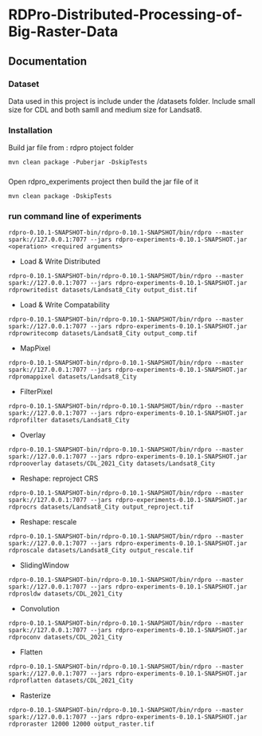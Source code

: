 # RDPro-Distributed-Processing-of-Big-Raster-Data


## Documentation
### Dataset
Data used in this project is include under the /datasets folder.
Include small size for CDL and both samll and medium size for Landsat8.

### Installation
Build jar file from : rdpro ptoject folder
```shell
mvn clean package -Puberjar -DskipTests
```
### 
Open rdpro_experiments project then build the jar file of it
```shell
mvn clean package -DskipTests
```
### run command line of experiments
```shell
rdpro-0.10.1-SNAPSHOT-bin/rdpro-0.10.1-SNAPSHOT/bin/rdpro --master spark://127.0.0.1:7077 --jars rdpro-experiments-0.10.1-SNAPSHOT.jar <operation> <required arguments>
```
- Load & Write Distributed
```shell
rdpro-0.10.1-SNAPSHOT-bin/rdpro-0.10.1-SNAPSHOT/bin/rdpro --master spark://127.0.0.1:7077 --jars rdpro-experiments-0.10.1-SNAPSHOT.jar rdprowritedist datasets/Landsat8_City output_dist.tif
```

- Load & Write Compatability
```shell
rdpro-0.10.1-SNAPSHOT-bin/rdpro-0.10.1-SNAPSHOT/bin/rdpro --master spark://127.0.0.1:7077 --jars rdpro-experiments-0.10.1-SNAPSHOT.jar rdprowritecomp datasets/Landsat8_City output_comp.tif
```

- MapPixel
```shell
rdpro-0.10.1-SNAPSHOT-bin/rdpro-0.10.1-SNAPSHOT/bin/rdpro --master spark://127.0.0.1:7077 --jars rdpro-experiments-0.10.1-SNAPSHOT.jar rdpromappixel datasets/Landsat8_City
```

- FilterPixel
```shell
rdpro-0.10.1-SNAPSHOT-bin/rdpro-0.10.1-SNAPSHOT/bin/rdpro --master spark://127.0.0.1:7077 --jars rdpro-experiments-0.10.1-SNAPSHOT.jar rdprofilter datasets/Landsat8_City
```

- Overlay
```shell
rdpro-0.10.1-SNAPSHOT-bin/rdpro-0.10.1-SNAPSHOT/bin/rdpro --master spark://127.0.0.1:7077 --jars rdpro-experiments-0.10.1-SNAPSHOT.jar rdprooverlay datasets/CDL_2021_City datasets/Landsat8_City
```

- Reshape: reproject CRS
```shell
rdpro-0.10.1-SNAPSHOT-bin/rdpro-0.10.1-SNAPSHOT/bin/rdpro --master spark://127.0.0.1:7077 --jars rdpro-experiments-0.10.1-SNAPSHOT.jar rdprocrs datasets/Landsat8_City output_reproject.tif
```

- Reshape: rescale
```shell
rdpro-0.10.1-SNAPSHOT-bin/rdpro-0.10.1-SNAPSHOT/bin/rdpro --master spark://127.0.0.1:7077 --jars rdpro-experiments-0.10.1-SNAPSHOT.jar rdproscale datasets/Landsat8_City output_rescale.tif
```

- SlidingWindow
```shell
rdpro-0.10.1-SNAPSHOT-bin/rdpro-0.10.1-SNAPSHOT/bin/rdpro --master spark://127.0.0.1:7077 --jars rdpro-experiments-0.10.1-SNAPSHOT.jar rdprosldw datasets/CDL_2021_City
```

- Convolution
```shell
rdpro-0.10.1-SNAPSHOT-bin/rdpro-0.10.1-SNAPSHOT/bin/rdpro --master spark://127.0.0.1:7077 --jars rdpro-experiments-0.10.1-SNAPSHOT.jar rdproconv datasets/CDL_2021_City
```

- Flatten
```shell
rdpro-0.10.1-SNAPSHOT-bin/rdpro-0.10.1-SNAPSHOT/bin/rdpro --master spark://127.0.0.1:7077 --jars rdpro-experiments-0.10.1-SNAPSHOT.jar rdproflatten datasets/CDL_2021_City
```

- Rasterize
```shell
rdpro-0.10.1-SNAPSHOT-bin/rdpro-0.10.1-SNAPSHOT/bin/rdpro --master spark://127.0.0.1:7077 --jars rdpro-experiments-0.10.1-SNAPSHOT.jar rdproraster 12000 12000 output_raster.tif
```
